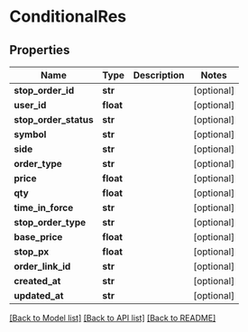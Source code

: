 # ConditionalRes

## Properties
Name | Type | Description | Notes
------------ | ------------- | ------------- | -------------
**stop_order_id** | **str** |  | [optional] 
**user_id** | **float** |  | [optional] 
**stop_order_status** | **str** |  | [optional] 
**symbol** | **str** |  | [optional] 
**side** | **str** |  | [optional] 
**order_type** | **str** |  | [optional] 
**price** | **float** |  | [optional] 
**qty** | **float** |  | [optional] 
**time_in_force** | **str** |  | [optional] 
**stop_order_type** | **str** |  | [optional] 
**base_price** | **float** |  | [optional] 
**stop_px** | **float** |  | [optional] 
**order_link_id** | **str** |  | [optional] 
**created_at** | **str** |  | [optional] 
**updated_at** | **str** |  | [optional] 

[[Back to Model list]](../README.md#documentation-for-models) [[Back to API list]](../README.md#documentation-for-api-endpoints) [[Back to README]](../README.md)


